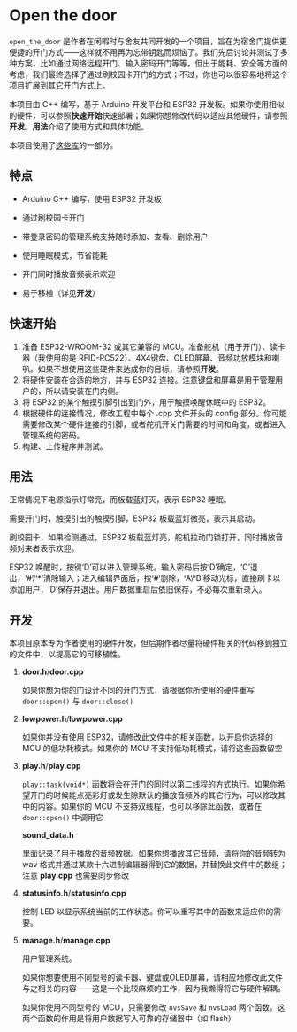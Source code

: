 # Open the door

`open_the_door` 是作者在闲暇时与舍友共同开发的一个项目，旨在为宿舍门提供更便捷的开门方式——这样就不用再为忘带钥匙而烦恼了。我们先后讨论并测试了多种方案，比如通过网络远程开门、输入密码开门等等，但出于能耗、安全等方面的考虑，我们最终选择了通过刷校园卡开门的方式；不过，你也可以很容易地将这个项目扩展到其它开门方式上。

本项目由 C++ 编写，基于 Arduino 开发平台和 ESP32 开发板。如果你使用相似的硬件，可以参照**快速开始**快速部署；如果你想修改代码以适应其他硬件，请参照**开发**。**用法**介绍了使用方式和具体功能。

本项目使用了[这些库](https://github.com/illustager/MyArduino)的一部分。



## 特点

- Arduino C++ 编写，使用 ESP32 开发板

- 通过刷校园卡开门

- 带登录密码的管理系统支持随时添加、查看、删除用户

- 使用睡眠模式，节省能耗

- 开门同时播放音频表示欢迎

- 易于移植（详见**开发**）



## 快速开始

1. 准备 ESP32-WROOM-32 或其它兼容的 MCU。准备舵机（用于开门）、读卡器（我使用的是 RFID-RC522）、4X4键盘、OLED屏幕、音频功放模块和喇叭。如果不想使用这些硬件来达成你的目标，请参照**开发**。
2. 将硬件安装在合适的地方，并与 ESP32 连接。注意键盘和屏幕是用于管理用户的，所以请安装在门内侧。
3. 将 ESP32 的某个触摸引脚引出到门外，用于触摸唤醒休眠中的 ESP32。
4. 根据硬件的连接情况，修改工程中每个 .cpp 文件开头的 config 部分。你可能需要修改某个硬件连接的引脚，或者舵机开关门需要的时间和角度，或者进入管理系统的密码。
5. 构建、上传程序并测试。



## 用法

正常情况下电源指示灯常亮，而板载蓝灯灭，表示 ESP32 睡眠。

需要开门时，触摸引出的触摸引脚，ESP32 板载蓝灯微亮，表示其启动。

刷校园卡，如果检测通过，ESP32 板载蓝灯亮，舵机拉动门锁打开，同时播放音频对来者表示欢迎。

ESP32 唤醒时，按键‘D’可以进入管理系统。输入密码后按‘D’确定，‘C’退出，‘#’/‘\*’清除输入；进入编辑界面后，按‘#’删除，‘A’/‘B’移动光标，直接刷卡以添加用户，‘D’保存并退出。用户数据重启后依旧保存，不必每次重新录入。



## 开发

本项目原本专为作者使用的硬件开发，但后期作者尽量将硬件相关的代码移到独立的文件中，以提高它的可移植性。

1. **door.h**/**door.cpp**

   如果你想为你的门设计不同的开门方式，请根据你所使用的硬件重写 `door::open()` 与 `door::close()`

2. **lowpower.h**/**lowpower.cpp**

   如果你并没有使用 ESP32，请修改此文件中的相关函数，以开启你选择的 MCU 的低功耗模式。如果你的 MCU 不支持低功耗模式，请将这些函数留空

3. **play.h**/**play.cpp**

   `play::task(void*)` 函数将会在开门的同时以第二线程的方式执行。如果你希望开门的时候能点亮彩灯或发生除默认的播放音频外的其它行为，可以修改其中的内容。如果你的 MCU 不支持双线程，也可以移除此函数，或者在 `door::open()` 中调用它

   **sound_data.h**

   里面记录了用于播放的音频数据。如果你想播放其它音频，请将你的音频转为 wav 格式并通过某款十六进制编辑器得到它的数据，并替换此文件中的数组；注意 **play.cpp** 也需要同步修改

4. **statusinfo.h**/**statusinfo.cpp**

   控制 LED 以显示系统当前的工作状态。你可以重写其中的函数来适应你的需要。

5. **manage.h**/**manage.cpp**

   用户管理系统。

   如果你想要使用不同型号的读卡器、键盘或OLED屏幕，请相应地修改此文件与之相关的内容——这是一个比较麻烦的工作，因为我懒得将它与硬件解耦。

   如果你使用不同型号的 MCU，只需要修改 `nvsSave` 和 `nvsLoad` 两个函数。这两个函数的作用是将用户数据写入可靠的存储器中（如 flash）